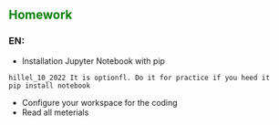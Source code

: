 ## <span style="color:green">Homework</span>

### EN:

- Installation Jupyter Notebook with pip

```
hillel_10_2022 It is optionfl. Do it for practice if you heed it
pip install notebook
```

- Configure your workspace for the coding
- Read all meterials
